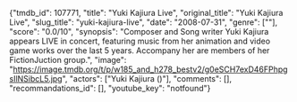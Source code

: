 {"tmdb_id": 107771, "title": "Yuki Kajiura Live", "original_title": "Yuki Kajiura Live", "slug_title": "yuki-kajiura-live", "date": "2008-07-31", "genre": [""], "score": "0.0/10", "synopsis": "Composer and Song writer Yuki Kajiura appears LIVE in concert, featuring music from her animation and video game works over the last 5 years. Accompany her are members of her FictionJuction group.", "image": "https://image.tmdb.org/t/p/w185_and_h278_bestv2/g0eSCH7exD46FPhpgsIlNSibcL5.jpg", "actors": ["Yuki Kajiura ()"], "comments": [], "recommandations_id": [], "youtube_key": "notfound"}